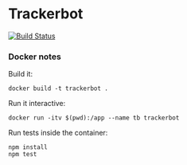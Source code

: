 # Trackerbot

[![Build Status](https://travis-ci.org/xpeppers/trackerbot.svg?branch=master)](https://travis-ci.org/xpeppers/trackerbot)

### Docker notes

Build it:
```
docker build -t trackerbot .
```

Run it interactive:
```
docker run -itv $(pwd):/app --name tb trackerbot
```

Run tests inside the container:
```
npm install
npm test
```
